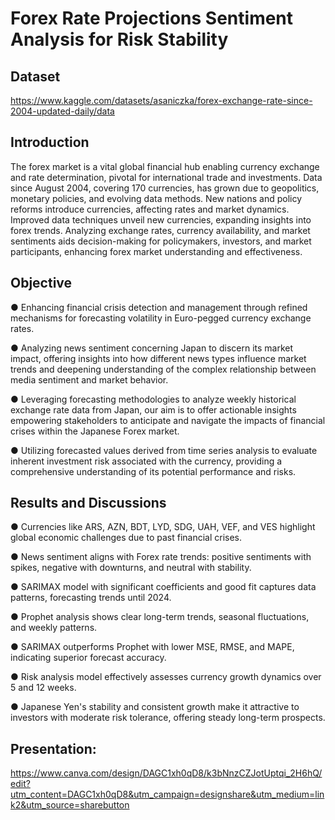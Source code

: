 # Forex Rate Projections Sentiment Analysis for Risk Stability

## Dataset

https://www.kaggle.com/datasets/asaniczka/forex-exchange-rate-since-2004-updated-daily/data



## Introduction

The forex market is a vital global financial hub enabling currency exchange and rate determination, pivotal for international trade and investments. Data since August 2004, covering 170 currencies, has grown due to geopolitics, monetary policies, and evolving data methods. New nations and policy reforms introduce currencies, affecting rates and market dynamics. Improved data techniques unveil new currencies, expanding insights into forex trends. Analyzing exchange rates, currency availability, and market sentiments aids decision-making for policymakers, investors, and market participants, enhancing forex market understanding and effectiveness.



## Objective

●	Enhancing financial crisis detection and management through refined mechanisms for forecasting volatility in Euro-pegged currency exchange rates.

●	Analyzing news sentiment concerning Japan to discern its market impact, offering insights into how different news types influence market trends and deepening understanding of the complex relationship between media sentiment and market behavior.

●	Leveraging forecasting methodologies to analyze weekly historical exchange rate data from Japan, our aim is to offer actionable insights empowering stakeholders to anticipate and navigate the impacts of financial crises within the Japanese Forex market.

●	Utilizing forecasted values derived from time series analysis to evaluate inherent investment risk associated with the currency, providing a comprehensive understanding of its potential performance and risks.



## Results and Discussions

●	Currencies like ARS, AZN, BDT, LYD, SDG, UAH, VEF, and VES highlight global economic challenges due to past financial crises.

●	News sentiment aligns with Forex rate trends: positive sentiments with spikes, negative with downturns, and neutral with stability.

●	SARIMAX model with significant coefficients and good fit captures data patterns, forecasting trends until 2024.

●	Prophet analysis shows clear long-term trends, seasonal fluctuations, and weekly patterns.

●	SARIMAX outperforms Prophet with lower MSE, RMSE, and MAPE, indicating superior forecast accuracy.

●	Risk analysis model effectively assesses currency growth dynamics over 5 and 12 weeks.

●	Japanese Yen's stability and consistent growth make it attractive to investors with moderate risk tolerance, offering steady long-term prospects.


## Presentation:

https://www.canva.com/design/DAGC1xh0qD8/k3bNnzCZJotUptqi_2H6hQ/edit?utm_content=DAGC1xh0qD8&utm_campaign=designshare&utm_medium=link2&utm_source=sharebutton
